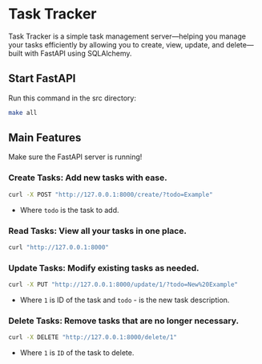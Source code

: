 # Task Tracker

Task Tracker is a simple task management server—helping you manage your tasks efficiently by allowing you to create, view, update, and delete—built with FastAPI using SQLAlchemy.

## Start FastAPI
Run this command in the src directory:
```bash
make all
```
## Main Features
Make sure the FastAPI server is running!

### **Create Tasks:** Add new tasks with ease.
```bash
curl -X POST "http://127.0.0.1:8000/create/?todo=Example"
```
- Where ``todo`` is the task to add. 

### **Read Tasks:** View all your tasks in one place.
```bash
curl "http://127.0.0.1:8000"
```

### **Update Tasks:** Modify existing tasks as needed.
```bash
curl -X PUT "http://127.0.0.1:8000/update/1/?todo=New%20Example"
```
- Where `1` is ID of the task and `todo` - is the new task description. 

### **Delete Tasks:** Remove tasks that are no longer necessary.
```bash
curl -X DELETE "http://127.0.0.1:8000/delete/1" 
```
- Where `1` is `ID` of the task to delete. 

